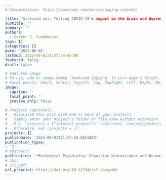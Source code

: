 ```yaml
---
# Documentation: https://wowchemy.com/docs/managing-content/

title: 'Stressed out: Testing COVID-19's impact on the brain and depression'
subtitle: ''
summary: ''
authors: 
  - Carter J. Funkhouser
tags: []
categories: []
date: '2023-08-01'
lastmod: 2023-08-01T1:57:34-06:00
featured: false
draft: false

# Featured image
# To use, add an image named `featured.jpg/png` to your page's folder.
# Focal points: Smart, Center, TopLeft, Top, TopRight, Left, Right, BottomLeft, Bottom, BottomRight.
image:
  caption: ''
  focal_point: ''
  preview_only: false

# Projects (optional).
#   Associate this post with one or more of your projects.
#   Simply enter your project's folder or file name without extension.
#   E.g. `projects = ["internal-project"]` references `content/project/deep-learning/index.md`.
#   Otherwise, set `projects = []`.
projects: []
publishDate: '2023-08-01T21:57:34.665186Z'
publication_types:
- '2'
# abstract: 
publication: '*Biological Psychiatry: Cognitive Neuroscience and Neuroimaging*'
# doi: 
# url_pdf: 
url_preprint: https://doi.org/10.31234/osf.io/wcm8r
---
```

